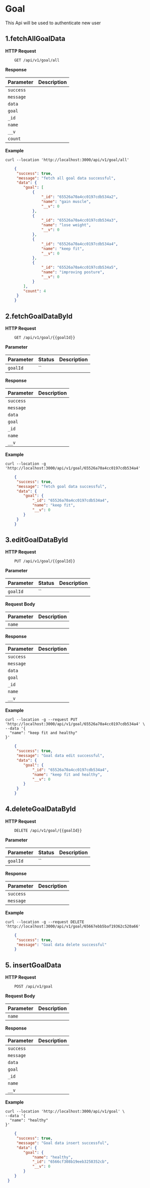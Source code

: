 # Goal

This Api will be used to authenticate new user

## 1.fetchAllGoalData

**HTTP Request**

```
    GET /api/v1/goal/all
```

**Response**

| Parameter | Description                |
| :-------- | :------------------------- |
| `success` |   |
| `message` |   |
| `data`    |   |
| `goal`    |   |
| `_id`     |   |
| `name`    |   |
| `__v`     |   |
| `count`   |   |

**Example**

```
curl --location 'http://localhost:3000/api/v1/goal/all'
```

```JSON
    {
     "success": true,
     "message": "fetch all goal data successful",
     "data": {
        "goal": [
            {
                "_id": "65526a70a4cc0197cdb534a2",
                "name": "gain muscle",
                "__v": 0
            },
            {
                "_id": "65526a70a4cc0197cdb534a3",
                "name": "lose weight",
                "__v": 0
            },
            {
                "_id": "65526a70a4cc0197cdb534a4",
                "name": "keep fit",
                "__v": 0
            },
            {
                "_id": "65526a70a4cc0197cdb534a5",
                "name": "improving posture",
                "__v": 0
            }
        ],
        "count": 4
     }
    }
```

## 2.fetchGoalDataById

**HTTP Request**

```
    GET /api/v1/goal/{{goalId}}
```

**Parameter**

| Parameter | Status   | Description                |
| :-------- | :------- | :------------------------- |
| `goalId`  | ``       |  |

**Response**

| Parameter | Description                |
| :-------- | :------------------------- |
| `success` |   |
| `message` |   |
| `data`    |   |
| `goal`    |   |
| `_id`     |   |
| `name`    |   |
| `__v`     |   |

**Example**

```
curl --location -g 'http://localhost:3000/api/v1/goal/65526a70a4cc0197cdb534a4'
```

```JSON
    {
     "success": true,
     "message": "fetch goal data successful",
     "data": {
        "goal": {
            "_id": "65526a70a4cc0197cdb534a4",
            "name": "keep fit",
            "__v": 0
        }
     }
    }
```

## 3.editGoalDataById

**HTTP Request**

```
    PUT /api/v1/goal/{{goalId}}
```

**Parameter**

| Parameter | Status   | Description                |
| :-------- | :------- | :------------------------- |
| `goalId`  | ``       |  |

**Request Body**

| Parameter | Description                |
| :-------- | :------------------------- |
| `name`    |   |

**Response**

| Parameter | Description                |
| :-------- | :------------------------- |
| `success` |   |
| `message` |   |
| `data`    |   |
| `goal`    |   |
| `_id`     |   |
| `name`    |   |
| `__v`     |   |

**Example**

```
curl --location -g --request PUT 'http://localhost:3000/api/v1/goal/65526a70a4cc0197cdb534a4' \
--data '{
  "name": "keep fit and healthy"
}'
```

```JSON
    {
     "success": true,
     "message": "Goal data edit successful",
     "data": {
        "goal": {
            "_id": "65526a70a4cc0197cdb534a4",
            "name": "keep fit and healthy",
            "__v": 0
        }
     }
    }
```

## 4.deleteGoalDataById

**HTTP Request**

```
    DELETE /api/v1/goal/{{goalId}}
```

**Parameter**

| Parameter | Status   | Description                |
| :-------- | :------- | :------------------------- |
| `goalId`  | ``       |  |

**Response**

| Parameter | Description                |
| :-------- | :------------------------- |
| `success` |   |
| `message` |   |

**Example**

```
curl --location -g --request DELETE 'http://localhost:3000/api/v1/goal/65667ebb5baf19362c520a66'
```

```JSON
    {
     "success": true,
     "message": "Goal data delete successful"
    }
```

## 5. insertGoalData

**HTTP Request**

```
    POST /api/v1/goal
```

**Request Body**

| Parameter | Description                |
| :-------- | :------------------------- |
| `name`    |   |

**Response**

| Parameter | Description                |
| :-------- | :------------------------- |
| `success` |   |
| `message` |   |
| `data`    |   |
| `goal`    |   |
| `_id`     |   |
| `name`    |   |
| `__v`     |   |

**Example**

```
curl --location 'http://localhost:3000/api/v1/goal' \
--data '{
  "name": "healthy"
}'
```

```JSON
    {
     "success": true,
     "message": "Goal data insert successful",
     "data": {
        "goal": {
            "name": "healthy",
            "_id": "6566cf308b19eeb3258352cb",
            "__v": 0
        }
    }
 }
```